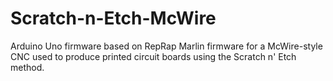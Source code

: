 # Scratch-n-Etch-McWire
Arduino Uno firmware based on RepRap Marlin firmware for a McWire-style CNC used to produce printed circuit boards using the Scratch n' Etch method.
